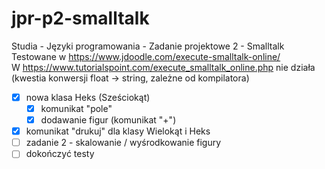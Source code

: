 # jpr-p2-smalltalk
Studia - Języki programowania - Zadanie projektowe 2 - Smalltalk  
Testowane w https://www.jdoodle.com/execute-smalltalk-online/  
W https://www.tutorialspoint.com/execute_smalltalk_online.php nie działa (kwestia konwersji float -> string, zależne od kompilatora)

- [x] nowa klasa Heks (Sześciokąt)  
  - [x] komunikat "pole"  
  - [x] dodawanie figur (komunikat "+")  
- [x] komunikat "drukuj" dla klasy Wielokąt i Heks  
- [ ] zadanie 2 - skalowanie / wyśrodkowanie figury  
- [ ] dokończyć testy

